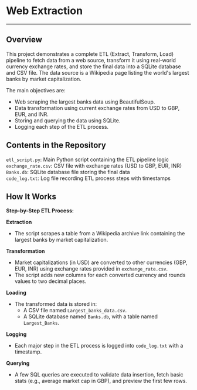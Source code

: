 # Web Extraction
---
## Overview

This project demonstrates a complete ETL (Extract, Transform, Load) pipeline to fetch data from a web source, transform it using real-world currency exchange rates, and store the final data into a SQLite database and CSV file. The data source is a Wikipedia page listing the world's largest banks by market capitalization.

The main objectives are:

* Web scraping the largest banks data using BeautifulSoup.
* Data transformation using current exchange rates from USD to GBP, EUR, and INR.
* Storing and querying the data using SQLite.
* Logging each step of the ETL process.

## Contents in the Repository

`etl_script.py`: Main Python script containing the ETL pipeline logic                      
`exchange_rate.csv`: CSV file with exchange rates (USD to GBP, EUR, INR)                       
`Banks.db`: SQLite database file storing the final data                                
`code_log.txt`: Log file recording ETL process steps with timestamps                       

## How It Works

**Step-by-Step ETL Process:**

**Extraction**

* The script scrapes a table from a Wikipedia archive link containing the largest banks by market capitalization.

**Transformation**

* Market capitalizations (in USD) are converted to other currencies (GBP, EUR, INR) using exchange rates provided in `exchange_rate.csv`.
* The script adds new columns for each converted currency and rounds values to two decimal places.

**Loading**

* The transformed data is stored in:
    * A CSV file named `Largest_banks_data.csv`.
    * A SQLite database named `Banks.db`, with a table named `Largest_Banks`.

**Logging**

* Each major step in the ETL process is logged into `code_log.txt` with a timestamp.

**Querying**

* A few SQL queries are executed to validate data insertion, fetch basic stats (e.g., average market cap in GBP), and preview the first few rows.

